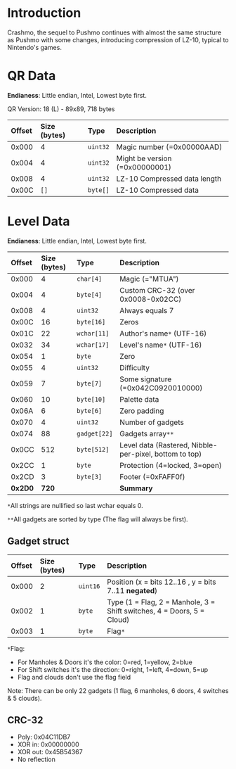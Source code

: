 # Introduction #

Crashmo, the sequel to Pushmo continues with almost the same structure as Pushmo with some changes, introducing compression of LZ-10, typical to Nintendo's games.



# QR Data #

**Endianess**: Little endian, Intel, Lowest byte first.

QR Version: 18 (L) - 89x89, 718 bytes

| **Offset** | **Size (bytes)** | **Type** | **Description** |
|:-----------|:-----------------|:---------|:----------------|
| 0x000      | 4                | `uint32` | Magic number (=0x00000AAD) |
| 0x004      | 4                | `uint32` | Might be version (=0x00000001) |
| 0x008      | 4                | `uint32` | LZ-10 Compressed data length |
| 0x00C      | `[]`             | `byte[]` | LZ-10 Compressed data |

# Level Data #

**Endianess**: Little endian, Intel, Lowest byte first.

| **Offset** | **Size (bytes)** | **Type** | **Description** |
|:-----------|:-----------------|:---------|:----------------|
| 0x000      |  4               | `char[4]` | Magic (="MTUA") |
| 0x004      |  4               | `byte[4]` | Custom CRC-32 (over 0x0008-0x02CC) |
| 0x008      |  4               | `uint32` | Always equals 7 |
| 0x00C      | 16               | `byte[16]` | Zeros           |
| 0x01C      | 22               | `wchar[11]` | Author's name`*` (UTF-16) |
| 0x032      | 34               | `wchar[17]` | Level's name`*` (UTF-16) |
| 0x054      |  1               | `byte`   | Zero            |
| 0x055      |  4               | `uint32` | Difficulty      |
| 0x059      |  7               | `byte[7]` | Some signature (=0x042C0920010000)|
| 0x060      | 10               | `byte[10]` | Palette data    |
| 0x06A      |  6               | `byte[6]` | Zero padding    |
| 0x070      |  4               | `uint32` | Number of gadgets |
| 0x074      | 88               | `gadget[22]` | Gadgets array`**` |
| 0x0CC      | 512              | `byte[512]` | Level data (Rastered, Nibble-per-pixel, bottom to top) |
| 0x2CC      |  1               | `byte`   | Protection (4=locked, 3=open) |
| 0x2CD      |  3               | `byte[3]` | Footer (=0xFAFF0f) |
| **0x2D0**  | **720**          |          | **Summary**     |

`*`All strings are nullified so last wchar equals 0.

`**`All gadgets are sorted by type (The flag will always be first).

## Gadget struct ##

| **Offset** | **Size (bytes)** | **Type** | **Description** |
|:-----------|:-----------------|:---------|:----------------|
| 0x000      | 2                | `uint16` | Position (x = bits 12..16 , y = bits 7..11 **negated**) |
| 0x002      | 1                | `byte`   | Type (1 = Flag, 2 = Manhole, 3 = Shift switches, 4 = Doors, 5 = Cloud)|
| 0x003      | 1                | `byte`   | Flag`*`         |

`*`Flag:
  * For Manholes & Doors it's the color: 0=red, 1=yellow, 2=blue
  * For Shift switches it's the direction: 0=right, 1=left, 4=down, 5=up
  * Flag and clouds don't use the flag field

Note: There can be only 22 gadgets (1 flag, 6 manholes, 6 doors, 4 switches & 5 clouds).

## CRC-32 ##

  * Poly: 0x04C11DB7
  * XOR in: 0x00000000
  * XOR out: 0x45B54367
  * No reflection